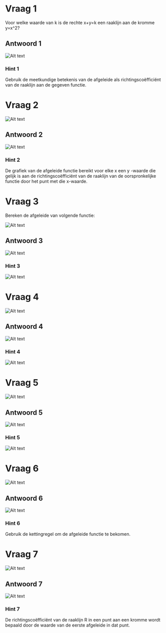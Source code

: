 # Vraag 1

Voor welke waarde van k is de rechte x+y=k een raaklijn aan de kromme y=x^2?

## Antwoord 1

![Alt text](img/image.png)

### Hint 1

Gebruik de meetkundige betekenis van de afgeleide als richtingscoëfficiënt van de raaklijn aan de gegeven functie.

# Vraag 2

![Alt text](img/image-1.png)

## Antwoord 2

![Alt text](img/image-2.png)

### Hint 2

De grafiek van de afgeleide functie bereikt voor elke x een y -waarde die gelijk is aan de richtingscoëfficiënt van de raaklijn van de oorspronkelijke functie door het punt met die x-waarde.

# Vraag 3

Bereken de afgeleide van volgende functie:

![Alt text](img/image-3.png)

## Antwoord 3

![Alt text](img/image-4.png)

### Hint 3

![Alt text](img/image-5.png)

# Vraag 4

![Alt text](img/image-6.png)

## Antwoord 4

![Alt text](img/image-7.png)

### Hint 4

![Alt text](img/image-8.png)

# Vraag 5

![Alt text](img/image-9.png)

## Antwoord 5

![Alt text](img/image-10.png)

### Hint 5

![Alt text](img/image-11.png)

# Vraag 6

![Alt text](img/image-12.png)

## Antwoord 6

![Alt text](img/image-13.png)

### Hint 6

Gebruik de kettingregel om de afgeleide functie te bekomen.

# Vraag 7

![Alt text](img/image-14.png)

## Antwoord 7

![Alt text](img/image-15.png)

### Hint 7

De richtingscoëfficiënt van de raaklijn R in een punt aan een kromme wordt bepaald door de waarde van de eerste afgeleide in dat punt.

